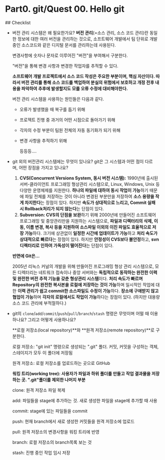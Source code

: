 # Part0. git/Quest 00. Hello git

## Checklist

- 버전 관리 시스템은 왜 필요한가요?
**버전 관리**(=소스 관리, 소스 코드 관리)란 동일한 정보에 대한 여러 버전을 관리하는 것으로, 소프트웨어 개발에서 팀 단위로 개발중인 소스코드와 같은 디지털 문서를 관리하는데 사용된다.

    변경사항에 숫자나 문자로 이루어진 "버전"을 부여해서 구분한다.

    "버전"을 통해 변경 사항과 변경한 작업자를 추적할 수 있다.

     **소프트웨어 개발 프로젝트에서 소스 코드 작성은 주요한 부분이며, 핵심 자산이다. 따라서 버전 관리를 통해 소스 코드를 백업하여 분실의 위험에서 보호하고 개정 전후 내용을 파악하여 추후에 발생할지도 모를 오류 수정에 대비해야한다.**

    버전 관리 시스템을 사용하는 원인들은 다음과 같다.

    - 오류가 발생했을 때 복구를 돕기 위해
    - 프로젝트 진행 중 과거의 어떤 시점으로 돌아가기 위해
    - 각자의 수정 부분이 팀원 전체의 자동 동기화가 되기 위해
    - 변경 사항을 추적하기 위해

      등등등.... 

- git 외의 버전관리 시스템에는 무엇이 있나요? git은 그 시스템과 어떤 점이 다르며, 어떤 장점을 가지고 있나요?
    1. **CVS(Concurrent Versions System, 동시 버전 시스템):** 1990년에 출시된 서버-클라이언트 프로그래밍 형상관리 시스템으로, Linux, Windows, Unix 등 다양한 운영체제를 지원한다. **하나의 파일에 대하여 동시 작업이 가능**하기 때문에 파일 전체를 저장하는 것이 아니라 변경된 부분만을 저장하여 **소스 용량을 작게 차지한다**는 장점이 있다. 하지만 **속도가 상대적으로 느리고, Commit 실패 시 Rollback처리가 되지 않는다**는 단점이 있다. 
    2. **Subversion: CVS의 단점을 보완**하기 위해 2000년에 만들어진 소프트웨어 프로그래밍 및 중앙관리만을 지원하는 시스템으로, **파일과 디렉터리의 삭제, 이동, 이름 변경, 복사 등을 지원하여 소스파일 이외의 이진 파일도 효율적으로 저장 가능**하다. 크기에 상관없이 **일정한 시간에 업데이트가 가능**하고 **처리 속도가 상대적으로 빠르다**는 장점이 있다. 하지만 **안정성이 CVS보다 불안정**하고, **svn 디렉터리로 인하여 가독성이 떨어진다**는 단점이 있다.  

    **반면에 Git은...**

    2005년 리눅스 커널의 개발을 위해 만들어진 프로그래밍 형상 관리 시스템으로, 모든 디렉터리는 네트워크 접속이나 중앙 서버와는 **독립적으로 동작하는 완전한 이력 및 완전한 버전 추적 기능을 갖춘 형상관리 시스템**이다. **처리 속도가 빠르며** **Repository의 완전한 복사본을 로컬에 저장하는 것이 가능**하며 일시적인 작업에 대한 **이력 관리가 쉽고 commit한 소스파일도 수정이 가능**하다. **장소에 구애받지 않고 협업이 가능**하며 **각자의 로컬에서도 작업이 가능**하다는 장점이 있다. (하지만 대용량 소스 코드 관리에 부적절하다.)

- git의 `clone`/`add`/`commit`/`push`/`pull`/`branch`/`stash` 명령은 무엇이며 어떨 때 이용하나요? 그리고 어떻게 사용하나요?

    **로컬 저장소(local repository)**와 **원격 저장소(remote repository)**로 구분한다.

    로컬 저장소: "git init" 명령으로 생성되는 ".git" 폴더. 커밋, 커밋을 구성하는 객체, 스테이지가 모두 이 폴더에 저장됨

    원격 저장소: 로컬 저장소를 업로드하는 곳으로 GitHub

    **워킹 트리(working tree): 사용자가 파일과 하위 폴더를 만들고 작업 결과물을 저장하는 곳. ".git"폴더를 제외한 나머지 부분**

    clone: 원격 저장소 파일 복제

    add: 파일들을 stage에 추가하는 것. 새로 생성한 파일을 stage에 추가할 때 사용

    commit: stage에 있는 파일들을 commit

    push: 현재 branch에서 새로 생성한 커밋들을 원격 저장소에 업로드

    pull: 원격 저장소의 변경사항을 워킹 트리에 반영

    branch: 로컬 저장소의 branch목록 보는 것

    stash: 진행 중인 작업 임시 저장
